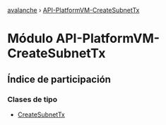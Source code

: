 [avalanche](../README.md) › [API-PlatformVM-CreateSubnetTx](api_platformvm_createsubnettx.md)

# Módulo API-PlatformVM-CreateSubnetTx

## Índice de participación

### Clases de tipo

* [CreateSubnetTx](../classes/api_platformvm_createsubnettx.createsubnettx.md)
